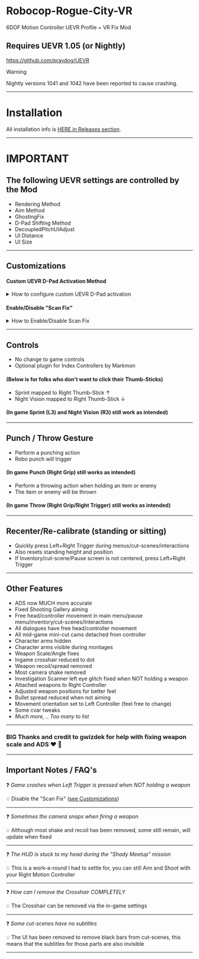 # Robocop-Rogue-City-VR
6DOF Motion Controller UEVR Profile + VR Fix Mod

## Requires UEVR 1.05 (or Nightly)
https://github.com/praydog/UEVR

> [!WARNING]
> Nightly versions 1041 and 1042 have been reported to cause crashing.


---

# Installation

All installation info is <a href="https://github.com/CYB3R-JUNKI3/Robocop-Rogue-City-VR/releases" target="_blank">HERE in Releases section</a>.


---


# IMPORTANT
## The following UEVR settings are controlled by the Mod
- Rendering Method
- Aim Method
- GhostingFix
- D-Pad Shifting Method
- DecoupledPitchUIAdjust
- UI Distance
- UI Size
----

## Customizations
#### Custom UEVR D-Pad Activation Method

<details>

<summary>How to configure custom UEVR D-Pad activation </summary>

1)  Open the file "RoboCop-Win64-Shipping\scripts\RoboCop_VR_CJ117.lua" with any text editor
2)  Go to line 13 ("local D_Pad_Method = 0")
3)  Change "0" to reflect the UEVR D-Pad activation method you wish to use.
```
-- 0 = Right Thumbrest + Left Joystick
-- 1 = Left Thumbrest + Right Joystick
-- 4 = Gesture (Head) + Left Joystick
-- 5 = Gesture (Head) + Right Joystick
```
4)  Save the file.
</details>

#### Enable/Disable "Scan Fix"

<details>

<summary>How to Enable/Disable Scan Fix </summary>

1)  Open the file "RoboCop-Win64-Shipping\scripts\RoboCop_VR_CJ117.lua" with any text editor
2)  Go to line 14 ("local Enable_Scan_Fix = true")
3)  Change "true" to "false" (case sensitive) to DIS-able the Scan Fix.
4)  Save the file.
</details>

----

## Controls
- No change to game controls
- Optional plugin for Index Controllers by Markmon

####    (Below is for folks who don't want to click their Thumb-Sticks) 

- Sprint mapped to Right Thumb-Stick ↑
- Night Vision mapped to Right Thumb-Stick ↓
####  (In game Sprint (L3) and Night Vision (R3) still work as intended)
----


## Punch / Throw Gesture
- Perform a punching action
- Robo punch will trigger
####  (In game Punch (Right Grip) still works as intended)
- Perform a throwing action when holding an item or enemy
- The item or enemy will be thrown
####  (In game Throw (Right Grip/Right Trigger) still works as intended)
----


## Recenter/Re-calibrate (standing or sitting)
- Quickly press Left+Right Trigger during menus/cut-scenes/interactions
- Also resets standing height and position
- If Inventory/cut-scene/Pause screen is not centered, press Left+Right Trigger
----


## Other Features
- ADS now MUCH more accurate 
- Fixed Shooting Gallery aiming
- Free head/controller movement in main menu/pause menu/inventory/cut-scenes/Interactions
- All dialogues have free head/controller movement
- All mid-game mini-cut cams detached from controller
- Character arms hidden
- Character arms visible during montages
- Weapon Scale/Angle fixes
- Ingame crosshair reduced to dot
- Weapon recoil/spread removed
- Most camera shake removed
- Investigation Scanner left eye glitch fixed when NOT holding a weapon
- Attached weapons to Right Controller
- Adjusted weapon positions for better feel
- Bullet spread reduced when not aiming
- Movement orientation set to Left Controller (feel free to change)
- Some cvar tweaks
- _Much more, .. Too many to list_
----

### BIG Thanks and credit to gwizdek for help with fixing weapon scale and ADS :heart:  :pray: 

----

## Important Notes / FAQ's
:question: _Game crashes when Left Trigger is pressed when NOT holding a weapon_

:bulb: Disable the "Scan Fix" ([see Customizations](https://github.com/CYB3R-JUNKI3/Robocop-Rogue-City-VR/edit/main/README.md#customizations))

---
:question: _Sometimes the camera snaps when firing a weapon_

:bulb: Although most shake and recoil has been removed, some still remain, will update when fixed

---
:question: _The HUD is stuck to my head during the "Shady Meetup" mission_

:bulb: This is a work-a-round I had to settle for, you can still Aim and Shoot with your Right Motion Controller

---
:question: _How can I remove the Crosshair COMPLETELY_

:bulb: The Crosshair can be removed via the in-game settings

---

:question: _Some cut-scenes have no subtitles_

:bulb: The UI has been removed to remove black bars from cut-scenes, this means that the subtitles for those parts are also invisible

---


